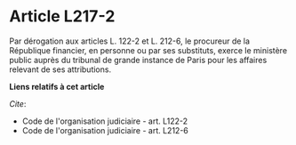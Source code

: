 # Article L217-2

Par dérogation aux articles L. 122-2 et L. 212-6, le procureur de la République financier, en personne ou par ses substituts,
exerce le ministère public auprès du tribunal de grande instance de Paris pour les affaires relevant de ses attributions.

**Liens relatifs à cet article**

_Cite_:

  - Code de l'organisation judiciaire - art. L122-2
  - Code de l'organisation judiciaire - art. L212-6
